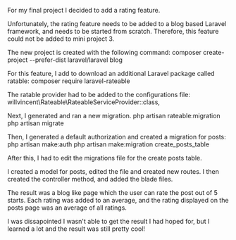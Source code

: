 For my final project I decided to add a rating feature.

Unfortunately, the rating feature needs to be added to a blog based Laravel framework,
and needs to be started from scratch. Therefore, this feature could not be added to
mini project 3.

The new project is created with the following command:
composer create-project --prefer-dist laravel/laravel blog

For this feature, I add to download an additional Laravel package called ratable:
composer require laravel-rateable

The ratable provider had to be added to the configurations file:
willvincent\Rateable\RateableServiceProvider::class,

Next, I generated and ran a new migration.
php artisan rateable:migration
php artisan migrate

Then, I generated a default authorization and created a migration for posts:
php artisan make:auth
php artisan make:migration create_posts_table

After this, I had to edit the migrations file for the create posts table.

I created a model for posts, edited the file and created new routes.
I then created the controller method, and added the blade files.

The result was a blog like page which the user can rate the post out of 5 starts.
Each rating was added to an average, and the rating displayed on the posts page
was an average of all ratings.

I was dissapointed I wasn't able to get the result I had hoped for, but
I learned a lot and the result was still pretty cool!


